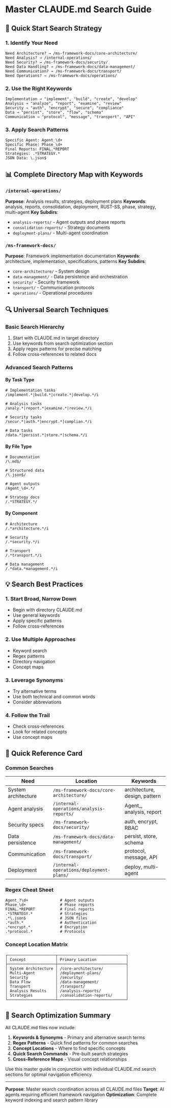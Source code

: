 # Master CLAUDE.md Search Guide

## 🎯 Quick Start Search Strategy

### 1. Identify Your Need

```
Need Architecture? → /ms-framework-docs/core-architecture/
Need Analysis? → /internal-operations/
Need Security? → /ms-framework-docs/security/
Need Data Handling? → /ms-framework-docs/data-management/
Need Communication? → /ms-framework-docs/transport/
Need Operations? → /ms-framework-docs/operations/
```

### 2. Use the Right Keywords

```
Implementation → "implement", "build", "create", "develop"
Analysis → "analyze", "report", "examine", "review"
Security → "auth", "encrypt", "secure", "compliance"
Data → "persist", "store", "flow", "schema"
Communication → "protocol", "message", "transport", "API"
```

### 3. Apply Search Patterns

```
Specific Agent: Agent_\d+
Specific Phase: Phase_\d+
Final Reports: FINAL.*REPORT
Strategies: .*STRATEGY.*
JSON Data: \.json$
```

## 📊 Complete Directory Map with Keywords

### `/internal-operations/`

**Purpose**: Analysis results, strategies, deployment plans
**Keywords**: analysis, reports, consolidation, deployment, RUST-SS, phase, strategy, multi-agent
**Key Subdirs**:

- `analysis-reports/` - Agent outputs and phase reports
- `consolidation-reports/` - Strategy documents
- `deployment-plans/` - Multi-agent coordination

### `/ms-framework-docs/`

**Purpose**: Framework implementation documentation
**Keywords**: architecture, implementation, specifications, patterns
**Key Subdirs**:

- `core-architecture/` - System design
- `data-management/` - Data persistence and orchestration
- `security/` - Security framework
- `transport/` - Communication protocols
- `operations/` - Operational procedures

## 🔍 Universal Search Techniques

### Basic Search Hierarchy

1. Start with CLAUDE.md in target directory
2. Use keywords from search optimization section
3. Apply regex patterns for precise matching
4. Follow cross-references to related docs

### Advanced Search Patterns

#### By Task Type

```regex
# Implementation tasks
/implement.*|build.*|create.*|develop.*/i

# Analysis tasks
/analy.*|report.*|examine.*|review.*/i

# Security tasks
/secur.*|auth.*|encrypt.*|complian.*/i

# Data tasks
/data.*|persist.*|store.*|schema.*/i
```

#### By File Type

```regex
# Documentation
/\.md$/

# Structured data
/\.json$/

# Agent outputs
/Agent_\d+.*/

# Strategy docs
/.*STRATEGY.*/
```

#### By Component

```regex
# Architecture
/.*architecture.*/i

# Security
/.*security.*/i

# Transport
/.*transport.*/i

# Data management
/.*data.*management.*/i
```

## 💡 Search Best Practices

### 1. Start Broad, Narrow Down

- Begin with directory CLAUDE.md
- Use general keywords
- Apply specific patterns
- Follow cross-references

### 2. Use Multiple Approaches

- Keyword search
- Regex patterns
- Directory navigation
- Concept maps

### 3. Leverage Synonyms

- Try alternative terms
- Use both technical and common words
- Consider abbreviations

### 4. Follow the Trail

- Check cross-references
- Look for related concepts
- Use concept maps

## 🚀 Quick Reference Card

### Common Searches

| Need | Location | Keywords |
|------|----------|----------|
| System architecture | `/ms-framework-docs/core-architecture/` | architecture, design, pattern |
| Agent analysis | `/internal-operations/analysis-reports/` | Agent_, analysis, report |
| Security specs | `/ms-framework-docs/security/` | auth, encrypt, RBAC |
| Data persistence | `/ms-framework-docs/data-management/` | persist, store, schema |
| Communication | `/ms-framework-docs/transport/` | protocol, message, API |
| Deployment | `/internal-operations/deployment-plans/` | deploy, multi-agent |

### Regex Cheat Sheet

```regex
Agent_?\d+              # Agent outputs
Phase_\d+               # Phase reports
FINAL.*REPORT           # Final reports
.*STRATEGY.*            # Strategies
.*\.json$               # JSON files
.*auth.*                # Authentication
.*encrypt.*             # Encryption
.*protocol.*            # Protocols
```

### Concept Location Matrix

```
┌─────────────────────┬──────────────────────────────┐
│ Concept             │ Primary Location             │
├─────────────────────┼──────────────────────────────┤
│ System Architecture │ /core-architecture/          │
│ Multi-Agent         │ /deployment-plans/           │
│ Security            │ /security/                   │
│ Data Flow           │ /data-management/            │
│ Transport           │ /transport/                  │
│ Analysis Results    │ /analysis-reports/           │
│ Strategies          │ /consolidation-reports/      │
└─────────────────────┴──────────────────────────────┘
```

## 🎯 Search Optimization Summary

All CLAUDE.md files now include:

1. **Keywords & Synonyms** - Primary and alternative search terms
2. **Regex Patterns** - Quick find patterns for common searches
3. **Concept Locations** - Where to find specific concepts
4. **Quick Search Commands** - Pre-built search strategies
5. **Cross-Reference Maps** - Visual concept relationships

Use this master guide in conjunction with individual CLAUDE.md search sections for optimal navigation efficiency.

---

**Purpose**: Master search coordination across all CLAUDE.md files
**Target**: AI agents requiring efficient framework navigation
**Optimization**: Complete keyword indexing and search pattern library
